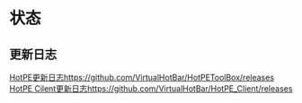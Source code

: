 # 状态
## 更新日志
[HotPE更新日志](https://github.com/VirtualHotBar/HotPEToolBox/releases)https://github.com/VirtualHotBar/HotPEToolBox/releases
[HotPE Cilent更新日志](https://github.com/VirtualHotBar/HotPE_Client/releases)https://github.com/VirtualHotBar/HotPE_Client/releases
